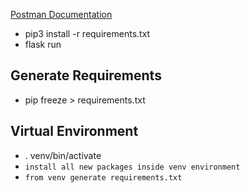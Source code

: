 [Postman Documentation](https://bold-meadow-2175.postman.co/workspace/My-Workspace~45d98b13-c6dd-4925-8edd-73388f4ce4ee/documentation/7779930-7e13355d-d751-4abd-9ec7-afac3f30d261 "Wine Postman")

- pip3 install -r requirements.txt
- flask run

## Generate Requirements

- pip freeze > requirements.txt

## Virtual Environment

- . venv/bin/activate
- `install all new packages inside venv environment`
- `from venv generate requirements.txt`
